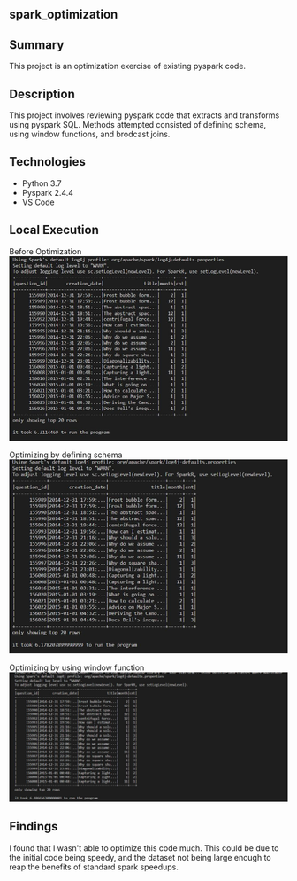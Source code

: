 ## spark_optimization

## Summary
This project is an optimization exercise of existing pyspark code. 

## Description
This project involves reviewing pyspark code that extracts and transforms using pyspark SQL. Methods attempted consisted of defining schema, using window functions, and brodcast joins.

## Technologies
- Python 3.7
- Pyspark 2.4.4
- VS Code

## Local Execution
Before Optimization
![Alt Text](screenshot/optimize_initial.JPG?raw=true "load output")

Optimizing by defining schema
![Alt Text](screenshot/optimize_schema.JPG?raw=true "load output")

Optimizing by using window function
![Alt Text](screenshot/after_optimize.JPG?raw=true "load output")

## Findings
I found that I wasn't able to optimize this code much. This could be due to the initial code being speedy, and the dataset not being large enough to reap the benefits of 
standard spark speedups. 
